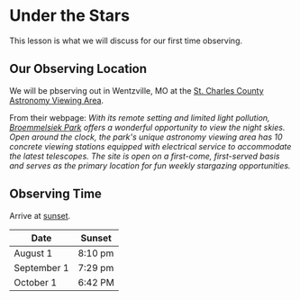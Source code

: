 # Under the Stars

This lesson is what we will discuss for our first time observing.

## Our Observing Location
We will be pbserving out in Wentzville, MO at the [St. Charles County Astronomy Viewing Area](https://www.sccmo.org/1915/Astronomy-Viewing-Area).

From their webpage: *With its remote setting and limited light pollution, [Broemmelsiek Park](https://www.sccmo.org/617/Broemmelsiek-Park) offers a wonderful opportunity to view the night skies. Open around the clock, the park's unique astronomy viewing area has 10 concrete viewing stations equipped with electrical service to accommodate the latest telescopes. The site is open on a first-come, first-served basis and serves as the primary location for fun weekly stargazing opportunities.*

## Observing Time

Arrive at [sunset](https://www.timeanddate.com/sun/usa/st-louis).

| Date | Sunset |
|---|---|
| August 1 | 8:10 pm |
| September 1 | 7:29 pm |
| October 1 | 6:42 PM |


